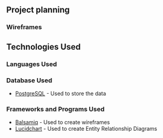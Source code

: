 ## Project planning

### Wireframes


## Technologies Used

### Languages Used

### Database Used

- [PostgreSQL](https://dbs.ci-dbs.net/manage/) - Used to store the data

### Frameworks and Programs Used

- [Balsamiq](https://balsamiq.cloud/) - Used to create wireframes
- [Lucidchart](https://www.lucidchart.com/) - Used to create Entity Relationship Diagrams

